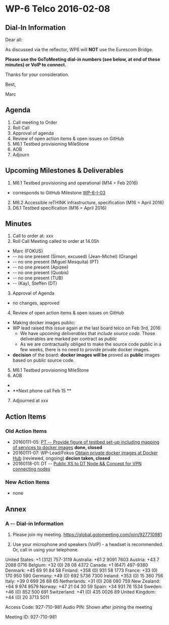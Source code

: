 # WP-6 Telco 2016-02-08

## Dial-In Information

Dear all:

As discussed via the reflector, WP6 will **NOT** use the Eurescom Bridge.

**Please use the GoToMeeting dial-in numbers (see below, at end of these minutes) or VoIP to connect.**

Thanks for your consideration. 

Best,

Marc



## Agenda

1. Call meeting to Order
2. Roll Call
3. Approval of agenda 
4. Review of open action items & open issues on GitHub
5. M6.1 Testbed provisioning MileStone
6. AOB
7. Adjourn

## Upcoming Milestones & Deliverables

1. M6.1 Testbed provisioning and operational (M14 = Feb 2016)
  * corresponds to GitHub Milestone [WP-6-I-03](https://github.com/reTHINK-project/testbeds/milestones/WP-6-I-03:%20%20Initial%20set-up%20of%20testbed%20nodes)
2. M6.2 Accessible reTHINK infrastructure, specification (M16 = April 2016)
3. D6.1 Testbed specification (M16 = April 2016)

## Minutes

1. Call to order at: xxx
2. Roll Call
Meeting called to order at 14.05h
  * Marc (FOKUS)
  * -- no one present (Simon, excused) (Jean-Michel) (Orange)
  * -- no one present (Miguel Mesquita) (PT)
  * -- no one present (Apizee)
  * -- no one present (Quobis)
  * -- no one present (TUB)
  * -- (Kay), Steffen (DT)
3. Approval of Agenda
 * no changes, approved
4. Review of open action items & open issues on GitHub
 * Making docker images public:
  * WP lead raised this issue again at the last board telco on Feb 3rd, 2016:
    * We have *upcoming deliverables* that *include source code*.  Those deliverables are marked per contract as *public*
    * As we are contractually obliged to make the source code public in a few weeks, there is no need to provide private docker images.
  * **decision** of the board:  **docker images will be** proved as **public** images based on public source code. 

5. M6.1 Testbed provisioning MileStone
6. AOB
 * 
 * **Next phone call Feb 15 **
7. Adjourned at xxx

## Action Items

### Old Action Items
* 20160111-05: [PT -- Provide figure of testbed set-up including mapping of services to docker images](https://github.com/reTHINK-project/testbeds/issues/26) **done, closed**
* 20160111-07: WP-Lead/Fokus [Obtain private docker images at Docker Hub](https://github.com/reTHINK-project/testbeds/issues/29) (reviewed, ongoing) **decion taken, closed**
* 20160118-01:  DT -- [Public XS to DT Node && Concept for VPN connecting nodes](https://github.com/reTHINK-project/testbeds/issues/30) 

### New Action Items

 * none

## Annex

### A -- Dial-in Information

1.  Please join my meeting.
https://global.gotomeeting.com/join/927710981

2.  Use your microphone and speakers (VoIP) - a headset is recommended. Or, call in using your telephone.

United States: +1 (312) 757-3119
Australia: +61 2 9091 7603
Austria: +43 7 2088 0716
Belgium: +32 (0) 28 08 4372
Canada: +1 (647) 497-9380
Denmark: +45 69 91 84 58
Finland: +358 (0) 931 58 1773
France: +33 (0) 170 950 590
Germany: +49 (0) 692 5736 7300
Ireland: +353 (0) 15 360 756
Italy: +39 0 699 26 68 65
Netherlands: +31 (0) 208 080 759
New Zealand: +64 9 974 9579
Norway: +47 21 04 30 59
Spain: +34 931 76 1534
Sweden: +46 (0) 852 500 691
Switzerland: +41 (0) 435 0026 89
United Kingdom: +44 (0) 20 3713 5011

Access Code: 927-710-981
Audio PIN: Shown after joining the meeting

Meeting ID: 927-710-981

